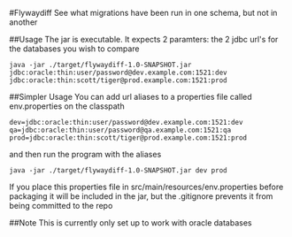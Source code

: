 #Flywaydiff
See what migrations have been run in one schema, but not in another


##Usage
The jar is executable. It expects 2 paramters: the 2 jdbc url's for the databases you wish to compare
```
java -jar ./target/flywaydiff-1.0-SNAPSHOT.jar jdbc:oracle:thin:user/password@dev.example.com:1521:dev jdbc:oracle:thin:scott/tiger@prod.example.com:1521:prod
```

##Simpler Usage
You can add url aliases to a properties file called env.properties on the classpath

```
dev=jdbc:oracle:thin:user/password@dev.example.com:1521:dev
qa=jdbc:oracle:thin:user/password@qa.example.com:1521:qa
prod=jdbc:oracle:thin:scott/tiger@prod.example.com:1521:prod
```

and then run the program with the aliases

```
java -jar ./target/flywaydiff-1.0-SNAPSHOT.jar dev prod
```

If you place this properties file in src/main/resources/env.properties before packaging it will be included in the jar,
but the .gitignore prevents it from being committed to the repo

##Note
This is currently only set up to work with oracle databases